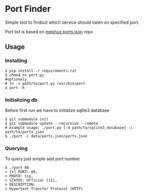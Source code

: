# Port Finder

Simple tool to findout which service should listen on specified port.

Port list is based on [mephux ports.json](https://github.com/mephux/ports.json) repo


## Usage
### Installing
```
$ pip install -r requirements.txt
$ chmod +x port.py
#optionaly
# ln -s path/to/port.py /usr/bin/port
$ port -h
```

### Initializing db
Before first run we have to initialize sqlite3 database
```
$ git submodule init
$ git submodule update --recursive --remote
# example usage: ./port.py [-d path/to/sqlite3_database] -i path/to/ports.json
$ ./port -i data/ports.json/ports.json
```
### Querying
To query just simple add port number
```
$ ./port 80
> [+] PORT: 80,
> PROTO: tcp,
> STATUS: Official [11],
> DESCRIPTION:
> Hypertext Transfer Protocol (HTTP)
```
